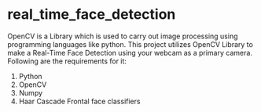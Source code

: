 # real_time_face_detection
OpenCV is a Library which is used to carry out image processing using programming languages like python. This project utilizes OpenCV Library to make a Real-Time Face Detection using your webcam as a primary camera. Following are the requirements for it: 
1. Python
2. OpenCV
3. Numpy
4. Haar Cascade Frontal face classifiers
